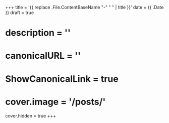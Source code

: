 +++
title = '{{ replace .File.ContentBaseName "-" " " | title }}'
date = {{ .Date }}
draft = true
# description = ''
# canonicalURL = ''
# ShowCanonicalLink = true
# cover.image = '/posts/'
cover.hidden = true
+++
